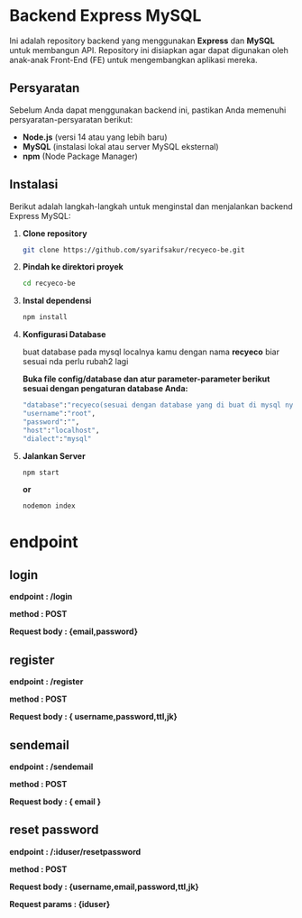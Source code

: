 # Backend Express MySQL

Ini adalah repository backend yang menggunakan **Express** dan **MySQL** untuk membangun API. Repository ini disiapkan agar dapat digunakan oleh anak-anak Front-End (FE) untuk mengembangkan aplikasi mereka.

## Persyaratan

Sebelum Anda dapat menggunakan backend ini, pastikan Anda memenuhi persyaratan-persyaratan berikut:

- **Node.js** (versi 14 atau yang lebih baru)
- **MySQL** (instalasi lokal atau server MySQL eksternal)
- **npm** (Node Package Manager)

## Instalasi

Berikut adalah langkah-langkah untuk menginstal dan menjalankan backend Express MySQL:

1. **Clone repository**

   ```bash
   git clone https://github.com/syarifsakur/recyeco-be.git

2. **Pindah ke direktori proyek**

    ```bash
    cd recyeco-be

3. **Instal dependensi**

    ```bash
    npm install

4. **Konfigurasi Database**

    buat database pada mysql localnya kamu dengan nama **recyeco** biar sesuai nda perlu rubah2 lagi

    **Buka file config/database dan atur parameter-parameter berikut sesuai dengan pengaturan database Anda:**

    ```bash
    "database":"recyeco(sesuai dengan database yang di buat di mysql nya kamu)",
    "username":"root",
    "password":"",
    "host":"localhost",
    "dialect":"mysql"

5. **Jalankan Server**

    ```bash
    npm start
    ```

    **or**

    ```
    nodemon index
    ```

# endpoint
## login
   **endpoint : /login**
   
   **method : POST**

   **Request body :    {email,password}**

## register
   **endpoint : /register**

   **method : POST**

   **Request body :    { username,password,ttl,jk}**

## sendemail
   **endpoint : /sendemail**

   **method : POST**

   **Request body :     { email }**

## reset password
    
   **endpoint : /:iduser/resetpassword**

   **method : POST**

   **Request body :    {username,email,password,ttl,jk}**

   **Request params : {iduser}**
